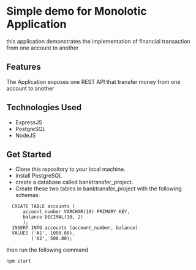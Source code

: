 # Simple demo for Monolotic Application
this application demonstrates the implementation of financial transaction from one account to another

## Features
The Application exposes one REST API that transfer money from one account to another

## Technologies Used
- ExpressJS
- PostgreSQL
- NodeJS

## Get Started
- Clone this repository to your local machine.
- Install PostgreSQL 
-  create a database called banktransfer_project.
- Create these two tables in banktransfer_project with the following schemas:

```postgresql
  CREATE TABLE accounts (
      account_number VARCHAR(10) PRIMARY KEY,
      balance DECIMAL(10, 2)
      );
  INSERT INTO accounts (account_number, balance)
  VALUES ('A1', 1000.00),
         ('A2', 500.00);
```
then run the following command
```shell
npm start
```

